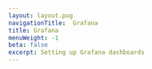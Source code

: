 ```yaml
---
layout: layout.pug
navigationTitle:  Grafana
title: Grafana
menuWeight: -1
beta: false
excerpt: Setting up Grafana dashboards
---
```

